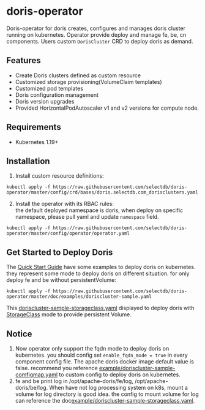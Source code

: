 # doris-operator
Doris-operator for doris creates, configures and manages doris cluster running on kubernetes. Operator provide deploy and manage fe, be, cn components.
Users custom `DorisCluster` CRD to deploy doris as demand.

## Features
- Create Doris clusters defined as custom resource
- Customized storage provisioning(VolumeClaim templates)
- Customized pod templates
- Doris configuration management
- Doris version upgrades
- Provided HorizontalPodAutoscaler v1 and v2 versions for compute node.

## Requirements
- Kubernetes 1.19+

## Installation
1. Install custom resource definitions:  
```
kubectl apply -f https://raw.githubusercontent.com/selectdb/doris-operator/master/config/crd/bases/doris.selectdb.com_dorisclusters.yaml
```
2. Install the operator with its RBAC rules:  
the default deployed namespace is doris, when deploy on specific namespace, please pull yaml and update `namespace` field.
```
kubectl apply -f https://raw.githubusercontent.com/selectdb/doris-operator/master/config/operator/operator.yaml
```

## Get Started to Deploy Doris
The [Quick Start Guide](./doc/examples) have some examples to deploy doris on kubernetes. they represent some mode to deploy doris on different situation.
for only deploy fe and be without persistentVolume:
```
kubectl apply -f https://raw.githubusercontent.com/selectdb/doris-operator/master/doc/examples/doriscluster-sample.yaml
```
This [doriscluster-sample-storageclass.yaml](./doc/examples/doriscluster-sample-storageclass.yaml) displayed to deploy doris with [StorageClass](https://kubernetes.io/docs/concepts/storage/storage-classes/) mode to provide persistent Volume.

## Notice 
 1. Now operator only support the fqdn mode to deploy doris on kubernetes. you should config set `enable_fqdn_mode = true` in every component config file. The apache doris docker image default value is false. recommend you reference [example/doriscluster-sample-comfigmap.yaml](./doc/examples/doriscluster-sample-comfigmap.yaml) to custom config to deploy doris on kubernetes.
 3. fe and be print log in /opt/apache-doris/fe/log, /opt/apache-doris/be/log. When have not log processing system on k8s, mount a volume for log directory is good idea. the config to mount volume for log can reference the doc[example/doriscluster-sample-storageclass.yaml](./doc/examples/doriscluster-sample-storageclass.yaml).